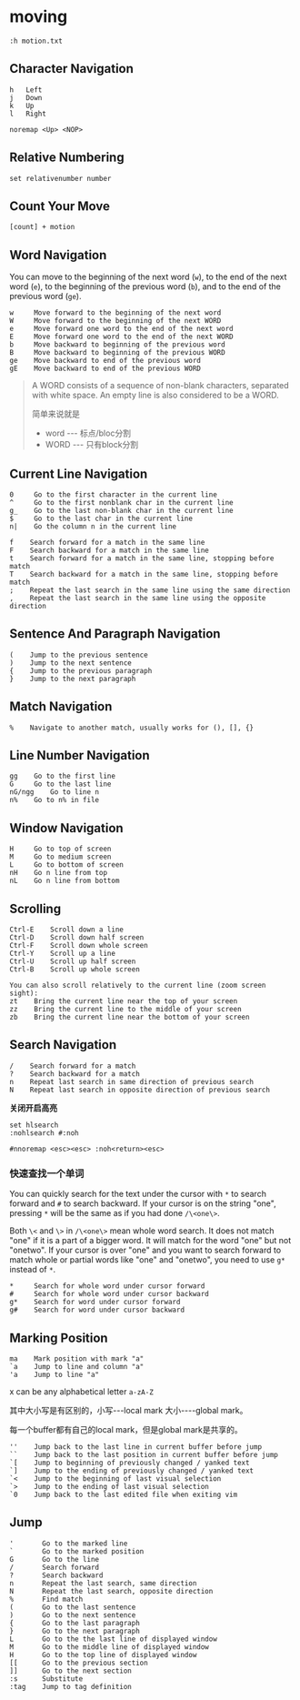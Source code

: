 # moving

`:h motion.txt`

## Character Navigation

```
h   Left
j   Down
k   Up
l   Right
```

```
noremap <Up> <NOP>
```

## Relative Numbering

`set relativenumber number`

## Count Your Move

```shell
[count] + motion
```

## Word Navigation

You can move to the beginning of the next word (`w`), to the end of the next word (`e`), to the beginning of the previous word (`b`), and to the end of the previous word (`ge`).

```
w     Move forward to the beginning of the next word
W     Move forward to the beginning of the next WORD
e     Move forward one word to the end of the next word
E     Move forward one word to the end of the next WORD
b     Move backward to beginning of the previous word
B     Move backward to beginning of the previous WORD
ge    Move backward to end of the previous word
gE    Move backward to end of the previous WORD
```

>A WORD consists of a sequence of non-blank characters, separated with white space.  An empty line is also considered to be a WORD.
>
>简单来说就是
>
>- word --- 标点/bloc分割
>- WORD ---  只有block分割

## Current Line Navigation

```
0     Go to the first character in the current line
^     Go to the first nonblank char in the current line
g_    Go to the last non-blank char in the current line
$     Go to the last char in the current line
n|    Go the column n in the current line
```

```
f    Search forward for a match in the same line
F    Search backward for a match in the same line
t    Search forward for a match in the same line, stopping before match
T    Search backward for a match in the same line, stopping before match
;    Repeat the last search in the same line using the same direction
,    Repeat the last search in the same line using the opposite direction
```

## Sentence And Paragraph Navigation

```
(    Jump to the previous sentence
)    Jump to the next sentence
{    Jump to the previous paragraph
}    Jump to the next paragraph
```

## Match Navigation

```
%    Navigate to another match, usually works for (), [], {}
```

## Line Number Navigation

```
gg    Go to the first line
G     Go to the last line
nG/ngg    Go to line n
n%    Go to n% in file
```

## Window Navigation

```
H     Go to top of screen
M     Go to medium screen
L     Go to bottom of screen
nH    Go n line from top
nL    Go n line from bottom
```

## Scrolling

```
Ctrl-E    Scroll down a line
Ctrl-D    Scroll down half screen
Ctrl-F    Scroll down whole screen
Ctrl-Y    Scroll up a line
Ctrl-U    Scroll up half screen
Ctrl-B    Scroll up whole screen

You can also scroll relatively to the current line (zoom screen sight):
zt    Bring the current line near the top of your screen
zz    Bring the current line to the middle of your screen
zb    Bring the current line near the bottom of your screen
```

## Search Navigation

```
/    Search forward for a match
?    Search backward for a match
n    Repeat last search in same direction of previous search
N    Repeat last search in opposite direction of previous search
```

**关闭开启高亮**

```shell
set hlsearch
:nohlsearch #:noh

#nnoremap <esc><esc> :noh<return><esc>
```

### 快速查找一个单词

You can quickly search for the text under the cursor with `*` to search forward and `#` to search backward. If your cursor is on the string "one", pressing `*` will be the same as if you had done `/\<one\>`.

Both `\<` and `\>` in `/\<one\>` mean whole word search. It does not match "one" if it is a part of a bigger word. It will match for the word "one" but not "onetwo". If your cursor is over "one" and you want to search forward to match whole or partial words like "one" and "onetwo", you need to use `g*` instead of `*`.

```
*     Search for whole word under cursor forward
#     Search for whole word under cursor backward
g*    Search for word under cursor forward
g#    Search for word under cursor backward
```

## Marking Position

```
ma    Mark position with mark "a"
`a    Jump to line and column "a"
'a    Jump to line "a"
```

x can be any alphabetical letter `a-zA-Z`

其中大小写是有区别的，小写---local mark   大小----global mark。

每一个buffer都有自己的local mark，但是global mark是共享的。

```
''    Jump back to the last line in current buffer before jump
``    Jump back to the last position in current buffer before jump
`[    Jump to beginning of previously changed / yanked text
`]    Jump to the ending of previously changed / yanked text
`<    Jump to the beginning of last visual selection
`>    Jump to the ending of last visual selection
`0    Jump back to the last edited file when exiting vim
```

## Jump

```
'       Go to the marked line
`       Go to the marked position
G       Go to the line
/       Search forward
?       Search backward
n       Repeat the last search, same direction
N       Repeat the last search, opposite direction
%       Find match
(       Go to the last sentence
)       Go to the next sentence
{       Go to the last paragraph
}       Go to the next paragraph
L       Go to the the last line of displayed window
M       Go to the middle line of displayed window
H       Go to the top line of displayed window
[[      Go to the previous section
]]      Go to the next section
:s      Substitute
:tag    Jump to tag definition
```

